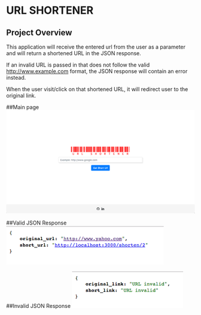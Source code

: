 # URL SHORTENER

## Project Overview
This application will receive the entered url from the user as a parameter and will return a shortened URL in the JSON response.

If an invalid URL is passed in that does not follow the valid http://www.example.com format, the JSON response will contain an error instead.

When the user visit/click on that shortened URL, it will redirect user to the original link.

##Main page
![alt text](https://github.com/triminhvi/URL_SHORTENER/blob/master/public/img/Mainpage.png)

##Valid JSON Response
![alt text](https://github.com/triminhvi/URL_SHORTENER/blob/master/public/img/Valid.png)

##Invalid JSON Response
![alt text](https://github.com/triminhvi/URL_SHORTENER/blob/master/public/img/Invalid.png)





 



